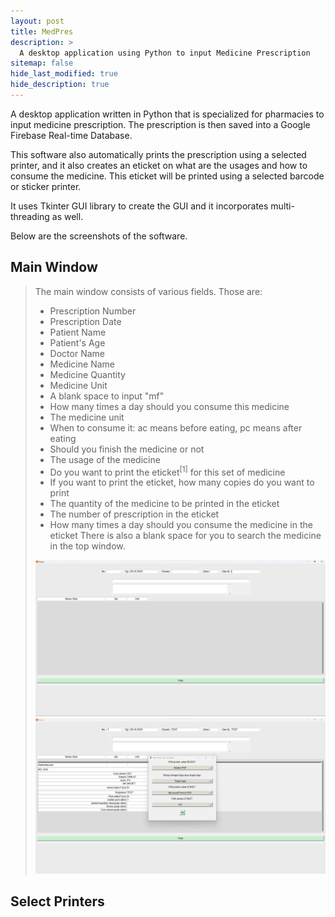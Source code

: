 ```yaml
---
layout: post
title: MedPres
description: >
  A desktop application using Python to input Medicine Prescription
sitemap: false
hide_last_modified: true
hide_description: true
---
```


A desktop application written in Python that is specialized for pharmacies to input medicine prescription. 
The prescription is then saved into a Google Firebase Real-time Database.

<!-- add description for searched medicines -->

This software also automatically prints the prescription using a selected printer, 
and it also creates an eticket on what are the usages and how to consume the medicine. 
This eticket will be printed using a selected barcode or sticker printer.

It uses Tkinter GUI library to create the GUI and it incorporates multi-threading as well.

Below are the screenshots of the software.

## Main Window ##
> The main window consists of various fields. Those are:
> - Prescription Number
> - Prescription Date
> - Patient Name
> - Patient's Age
> - Doctor Name
> - Medicine Name
> - Medicine Quantity
> - Medicine Unit
> - A blank space to input "mf"
> - How many times a day should you consume this medicine
> - The medicine unit
> - When to consume it: ac means before eating, pc means after eating
> - Should you finish the medicine or not
> - The usage of the medicine
> - Do you want to print the eticket<sup>[1]</sup> for this set of medicine
> - If you want to print the eticket, how many copies do you want to print
> - The quantity of the medicine to be printed in the eticket
> - The number of prescription in the eticket
> - How many times a day should you consume the medicine in the eticket
> There is also a blank space for you to search the medicine in the top window.
>
> <img src="../../assets/img/medpres/1.png" width="800px" title="Main Window"/>
>
> <img src="../../assets/img/medpres/2.png" width="1000px" title="Main Window Filled"/>

## Select Printers ##